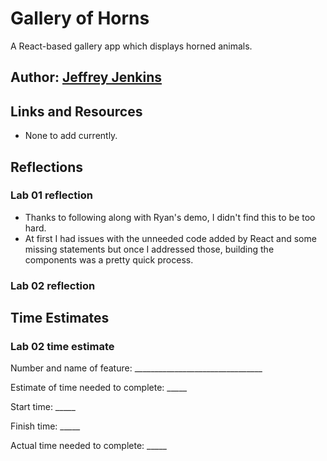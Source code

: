 # Gallery of Horns

A React-based gallery app which displays horned animals.

## Author: [Jeffrey Jenkins](https://github.com/jeffreyjtech)

## Links and Resources

- None to add currently.

## Reflections

### Lab 01 reflection

- Thanks to following along with Ryan's demo, I didn't find this to be too hard.
- At first I had issues with the unneeded code added by React and some missing statements but once I addressed those, building the components was a pretty quick process.

### Lab 02 reflection

## Time Estimates

### Lab 02 time estimate

Number and name of feature: ________________________________

Estimate of time needed to complete: _____

Start time: _____

Finish time: _____

Actual time needed to complete: _____
